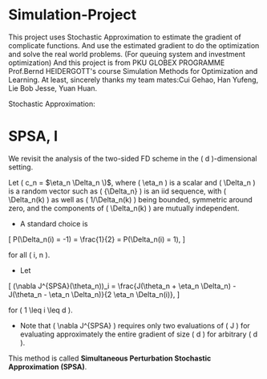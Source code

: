 # Simulation-Project
This project uses Stochastic Approximation to estimate the gradient of complicate functions. And use the estimated gradient to do the optimization and solve the real world problems. 
(For queuing system and investment optimization)
And this project is from PKU GLOBEX PROGRAMME Prof.Bernd HEIDERGOTT's course Simulation Methods for Optimization and Learning.
At least, sincerely thanks my team mates:Cui Gehao, Han Yufeng, Lie Bob Jesse, Yuan Huan.

Stochastic Approximation:
# SPSA, I

We revisit the analysis of the two-sided FD scheme in the \( d \)-dimensional setting.

Let \( c_n = $\eta_n \Delta_n \)$, where \( \eta_n \) is a scalar and \( \Delta_n \) is a random vector such as \( \{\Delta_n\} \) is an iid sequence, with \( \Delta_n(k) \) as well as \( 1/\Delta_n(k) \) being bounded, symmetric around zero, and the components of \( \Delta_n(k) \) are mutually independent.

- A standard choice is 

\[
P(\Delta_n(i) = -1) = \frac{1}{2} = P(\Delta_n(i) = 1),
\]

for all \( i, n \).

- Let 

\[
(\nabla J^{SPSA}(\theta_n))_i = \frac{J(\theta_n + \eta_n \Delta_n) - J(\theta_n - \eta_n \Delta_n)}{2 \eta_n \Delta_n(i)},
\]

for \( 1 \leq i \leq d \).

- Note that \( \nabla J^{SPSA} \) requires only two evaluations of \( J \) for evaluating approximately the entire gradient of size \( d \) for arbitrary \( d \).

This method is called **Simultaneous Perturbation Stochastic Approximation (SPSA)**.
 
